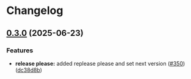 # Changelog

## [0.3.0](https://github.com/Plant-Coach/plant_coach_be/compare/0.2.0...v0.3.0) (2025-06-23)


### Features

* **release please:** added replease please and set next version ([#350](https://github.com/Plant-Coach/plant_coach_be/issues/350)) ([dc38d8b](https://github.com/Plant-Coach/plant_coach_be/commit/dc38d8bfa8f45794cc3e450270952ceb2885b9f8))
